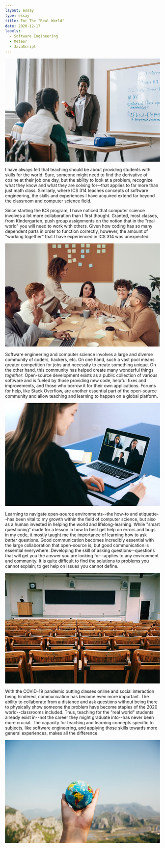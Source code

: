 ```yaml
---
layout: essay
type: essay
title: For The "Real World"
date: 2020-12-17
labels:
  - Software Engineering
  - Meteor
  - JavaScript
---
```


<img class="ui medium left floated rounded image" src="../images/math-class.jpeg">

I have always felt that teaching should be about providing students with skills for the world. Sure, someone might need to find the derivative of cosine at their job one day, but the ability to look at a problem, recognize what they know and what they are solving for--that applies to far more than just math class. Similarly, where ICS 314 teaches concepts of software engineering, the skills and experiences I have acquired extend far beyond the classroom and computer science field.

Since starting the ICS program, I have noticed that computer science involves a lot more collaboration than I first thought. Granted, most classes, from Kindergarten, push group assignments on the notion that in the "real world" you will need to work with others. Given how coding has so many dependent parts in order to function correctly, however, the amount of "working together" that I have experienced in ICS 314 was unexpected.

<img class="ui medium left floated rounded image" src="../images/collaboration.jpeg">

Software engineering and computer science involves a large and diverse community of coders, hackers, etc. On one hand, such a vast pool means greater competition for jobs and necessity to create something unique. On the other hand, this community has helped create many wonderful things *together*. Open-source development exists as a public collection of various software and is fueled by those providing new code, helpful fixes and improvements, and those who borrow it for their own applications. Forums for help, like Stack Overflow, are another essential part of the open-source community and allow teaching and learning to happen on a global platform.

<img class="ui medium right floated rounded image" src="../images/zoomcall.jpeg">

Learning to navigate open-source environments--the how-to and etiquette--has been vital to my growth within the field of computer science, but also as a human invested in helping the world and lifelong-learning. While "smart questioning" made for a lesson in how to best get help on errors and bugs in my code, it mostly taught me the importance of learning how to ask *better* questions. Good communication becomes incredibly essential with the large collaboration that open-source is, but good communication is essential everywhere. Developing the skill of asking questions--questions that will get you the answer you are looking for--applies to any environment and community. It is quite difficult to find the solutions to problems you cannot explain; to get help on issues you cannot define.

<img class="ui medium left floated rounded image" src="../images/empty-lecture.jpeg">

With the COVID-19 pandemic putting classes online and social interaction being hindered, communication has become even more important. The ability to collaborate from a distance and ask questions without being there to physically show someone the problem have become staples of the 2020 world--classrooms included. Thus, teaching for the "real world" students already exist in--not the career they might graduate into--has never been more crucial. The capacity for teaching and learning concepts specific to subjects, like software engineering, and applying those skills towards more general experiences, makes all the difference.

<img class="ui center floated rounded image" src="../images/world-in-hand.jpeg">
